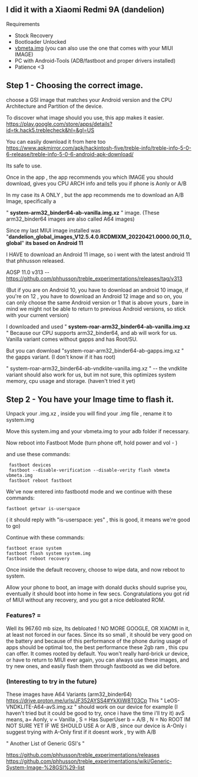 ## I did it with a Xiaomi Redmi 9A (dandelion)


Requirements

* Stock Recovery
* Bootloader Unlocked
* [vbmeta.img](https://forum.xda-developers.com/attachments/vbmeta-img.5257631/) (you can also use the one that comes with your MIUI IMAGE)
* PC with Android-Tools (ADB/fastboot and proper drivers installed)
* Patience <3

## Step 1 - Choosing the correct image.

 choose a GSI image that matches your Android version and the CPU Architecture and Partition of the device. 

To discover what image should you use, this app makes it easier. 
https://play.google.com/store/apps/details?id=tk.hack5.treblecheck&hl=&gl=US

You can easily download it from here too 
https://www.apkmirror.com/apk/hackintosh-five/treble-info/treble-info-5-0-6-release/treble-info-5-0-6-android-apk-download/

Its safe to use.

Once in the app , the app recommends you which IMAGE you should download, gives you CPU ARCH info and tells you if phone is Aonly or A/B

In my case its A ONLY , but the app recommends me to download an A/B Image, specifically a

 " **system-arm32_binder64-ab-vanilla.img.xz**  " image. (These arm32_binder64 images are also called A64 images)

Since my last MIUI image installed was "**dandelion_global_images_V12.5.4.0.RCDMIXM_20220421.0000.00_11.0_global**" **its based on Android 11**

I HAVE to download an Android 11 image, so i went with the latest android 11 that phhusson released.

AOSP 11.0 v313 -- https://github.com/phhusson/treble_experimentations/releases/tag/v313

(But if you are on Android 10, you have to download an android 10 image, if you're on 12 , you have to download an Android 12 image and so on,
you can only choose the same Android version or 1 that is above yours , bare in mind we might not be able to return to previous Android versions, so stick with your current version)


I downloaded and used " **system-roar-arm32_binder64-ab-vanilla.img.xz** " Because our CPU supports arm32_binder64, and ab will work for us. 
Vanilla variant comes without gapps and has Root/SU.

But you can download "system-roar-arm32_binder64-ab-gapps.img.xz " 
the gapps variant. (I don't know if it has root)


" system-roar-arm32_binder64-ab-vndklite-vanilla.img.xz "  -- the vndklite variant should also work for us, but im not sure, this optimizes system memory, cpu usage and storage. (haven't tried it yet)

## Step 2 - You have your Image time to flash it.

Unpack your .img.xz , inside you will find your .img file , rename it to system.img

Move this system.img and your vbmeta.img to your adb folder if necessary.

Now reboot into Fastboot Mode (turn phone off, hold power and vol - )

and use these commands:

     fastboot devices
     fastboot --disable-verification --disable-verity flash vbmeta vbmeta.img
     fastboot reboot fastboot

We've now entered into fastbootd mode
and we continue with these commands:

    fastboot getvar is-userspace 
( it should reply with "is-userspace: yes" , this is good, it means we're good to go)

Continue with these commands:

    fastboot erase system
    fastboot flash system system.img
    fastboot reboot recovery

Once inside the default recovery, choose to wipe data, and now reboot to system. 

Allow your phone to boot, an image with donald ducks should suprise you, eventually it should boot into home in few secs.
Congratulations you got rid of MIUI without any recovery, and  you got a nice debloated ROM.

### Features? = 

Well its 967.60 mb size, Its debloated ! NO MORE GOOGLE, OR XIAOMI in it, at least not forced in our faces.
Since its so small , it should be very good on the battery and because of this performance of the phone during usage of apps should be optimal too, the best performance these 2gb ram , this cpu can offer.
It comes rooted by default. You won't really hard-brick ur device, or have to return to MIUI ever again, you can always use these images, and try new ones, and easily flash them through fastbootd as we did before.

### (Interesting to try in the future)
These images have A64 Variants (arm32_binder64) https://drive.proton.me/urls/JF352AYSS4#YkXliW8T03Cp
This " LeOS-VNDKLITE-A64-avS.img.xz " should work on our device for example (I haven't tried but it could be good to try, once i have the time i'll try it) avS means, a= Aonly, v = Vanilla , S = Has SuperUser
 b = A/B , N = No ROOT
IM NOT SURE YET IF WE SHOULD USE A or A/B , since our device is A-Only i suggest trying with A-Only first if it doesnt work , try with A/B

" Another List of Generic GSI's " 

https://github.com/phhusson/treble_experimentations/releases
https://github.com/phhusson/treble_experimentations/wiki/Generic-System-Image-%28GSI%29-list

